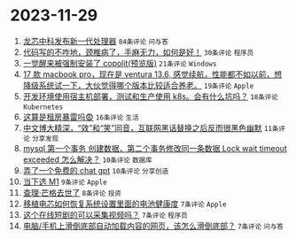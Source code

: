 # 2023-11-29

1. [龙芯中科发布新一代处理器](https://www.v2ex.com/t/996104) `84条评论` `问与答`
1. [代码写的不咋地，颈椎病了，手麻无力，如何是好！](https://www.v2ex.com/t/996107) `30条评论` `程序员`
1. [一觉醒来被强制安装了 copolit(预览版)](https://www.v2ex.com/t/996096) `21条评论` `Windows`
1. [17 款 macbook pro，现在是 ventura 13.6, 感觉续航，性能都不如以前，想降级系统试一下，大伙觉得哪个版本比较适合养老。](https://www.v2ex.com/t/996117) `19条评论` `Apple`
1. [开发环境使用宿主机部署，测试和生产使用 k8s。会有什么坑吗？](https://www.v2ex.com/t/996099) `18条评论` `Kubernetes`
1. [这算是租房暴雷吗😨](https://www.v2ex.com/t/996125) `16条评论` `生活`
1. [中文博大精深，“效”和“笑”同音，互联网黑话替换之后反而很黑色幽默](https://www.v2ex.com/t/996120) `11条评论` `分享发现`
1. [mysql 第一个事务 创建数据，第二个事务修改同一条数据 Lock wait timeout exceeded 怎么解决？](https://www.v2ex.com/t/996113) `10条评论` `数据库`
1. [弄了一个免费的 chat gpt](https://www.v2ex.com/t/996105) `10条评论` `分享创造`
1. [当下选 M1](https://www.v2ex.com/t/996116) `9条评论` `Apple`
1. [查理·芒格去世了](https://www.v2ex.com/t/996098) `8条评论` `投资`
1. [移植电芯如何恢复系统设置里面的电池健康度](https://www.v2ex.com/t/996122) `7条评论` `Apple`
1. [这个在线短剧的可以采集视频吗？](https://www.v2ex.com/t/996119) `7条评论` `程序员`
1. [电脑/手机上滑倒底部自动加载内容的网页，该怎么滑倒底部？](https://www.v2ex.com/t/996095) `7条评论` `问与答`
